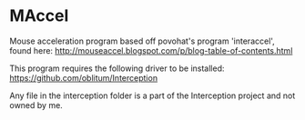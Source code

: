 # MAccel
Mouse acceleration program based off povohat's program 'interaccel', found here: http://mouseaccel.blogspot.com/p/blog-table-of-contents.html

This program requires the following driver to be installed:
https://github.com/oblitum/Interception

Any file in the interception folder is a part of the Interception project and not owned by me.
